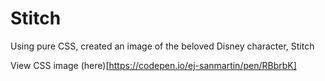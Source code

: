 # Stitch
Using pure CSS, created an image of the beloved Disney character, Stitch

View CSS image (here)[https://codepen.io/ej-sanmartin/pen/RBbrbK]
